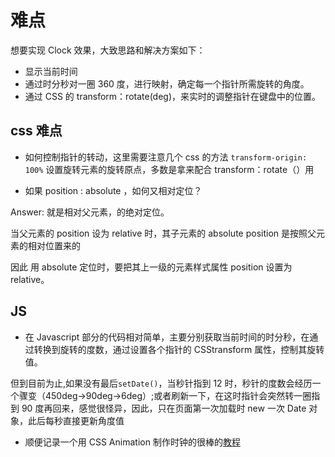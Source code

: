 # 难点

想要实现 Clock 效果，大致思路和解决方案如下：

- 显示当前时间
- 通过时分秒对一圈 360 度，进行映射，确定每一个指针所需旋转的角度。
- 通过 CSS 的 transform：rotate(deg)，来实时的调整指针在键盘中的位置。

## css 难点

- 如何控制指针的转动，这里需要注意几个 css 的方法
  `transform-origin: 100%` 设置旋转元素的旋转原点，多数是拿来配合 transform：rotate（）用

- 如果 position : absolute ，如何又相对定位？

Answer: 就是相对父元素，的绝对定位。

当父元素的 position 设为 relative 时，其子元素的 absolute position 是按照父元素的相对位置来的

因此 用 absolute 定位时，要把其上一级的元素样式属性 position 设置为 relative。

## JS

- 在 Javascript 部分的代码相对简单，主要分别获取当前时间的时分秒，在通过转换到旋转的度数，通过设置各个指针的 CSStransform 属性，控制其旋转值。

但到目前为止,如果没有最后`setDate()`，当秒针指到 12 时，秒针的度数会经历一个骤变（450deg->90deg->6deg）;或者刷新一下，在这时指针会突然转一圈指到 90 度再回来，感觉很怪异，因此，只在页面第一次加载时 new 一次 Date 对象，此后每秒直接更新角度值

- 顺便记录一个用 CSS Animation 制作时钟的很棒的[教程](https://cssanimation.rocks/clocks/)
